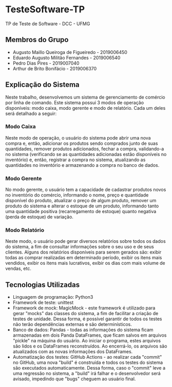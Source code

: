 # TesteSoftware-TP
TP de Teste de Software - DCC - UFMG

## Membros do Grupo
- Augusto Maillo Queiroga de Figueiredo - 2019006450
- Eduardo Augusto Militão Fernandes - 2019006540
- Pedro Dias Pires - 2019007040
- Arthur de Brito Bonifácio - 2019006370

## Explicação do Sistema
Neste trabalho, desenvolvemos um sistema de gerenciamento de comércio por linha de comando. Este sistema possui 3 modos de operação disponíveis: modo caixa, modo gerente e modo de relatório. Cada um deles será detalhado a seguir:

### Modo Caixa
Neste modo de operação, o usuário do sistema pode abrir uma nova compra e, então, adicionar os produtos sendo comprados junto de suas quantidades, remover produtos adicionados, fechar a compra, validando-a no sistema (verificando se as quantidades adicionadas estão disponíveis no inventório) e, então, registrar a compra no sistema, atualizando as quantidades no inventório e armazenando a compra no banco de dados.

### Modo Gerente
No modo gerente, o usuário tem a capacidade de cadastrar produtos novos no inventório do comércio, informando o nome, preço e quantidade disponível do produto, atualizar o preço de algum produto, remover um produto do sistema e alterar o estoque de um produto, informando tanto uma quantidade positiva (recarregamento de estoque) quanto negativa (perda de estoque) de variação.

### Modo Relatório
Neste modo, o usuário pode gerar diversos relatórios sobre todos os dados do sistema, a fim de consultar informações sobre o seu uso e de seus clientes. Alguns dos relatórios disponíveis para serem gerados são: exibir todas as comprar realizadas em determinado período, exibir os itens mais vendidos, exibir os itens mais lucrativos, exibir os dias com mais volume de vendas, etc.

## Tecnologias Utilizadas
- Linguagem de programação: Python3
- Framework de teste: unittest
- Framework de mock: MagicMock - este framework é utilizado para gerar "mocks" das classes do sistema, a fim de facilitar a criação de testes de unidade. Dessa forma, é possível garantir de todos os testes não terão dependências externas e são determinísticos.
- Banco de dados: Pandas - todas as informações do sistema ficam armazenadas em dois Panda DataFrames, que ficam salvos em arquivos "pickle" na máquina do usuário. Ao iniciar o programa, estes arquivos são lidos e os DataFrames reconstruídos. Ao encerrá-lo, os arquivos são atualizados com as novas informações dos DataFrames.
- Automatização dos testes: GitHub Actions - ao realizar cada "commit" no GitHub, uma nova "build" é construída e todos os testes do sistema são executados automaticamente. Dessa forma, caso o "commit" leve a uma regressão no sistema, a "build" irá falhar e o desenvolvedor será avisado, impedindo que "bugs" cheguem ao usuário final.
